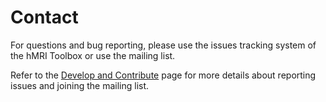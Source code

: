 # Contact

For questions and bug reporting, please use the issues tracking system of the hMRI Toolbox or use the mailing list.

Refer to the [Develop and Contribute](Contribute) page for more details about reporting issues and joining the mailing list.
